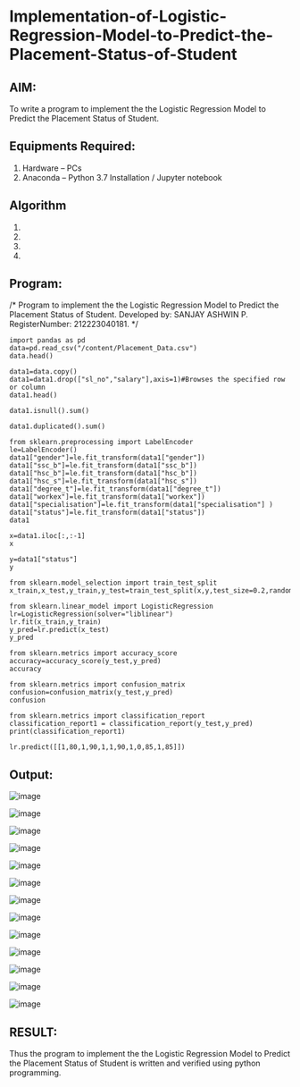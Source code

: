 # Implementation-of-Logistic-Regression-Model-to-Predict-the-Placement-Status-of-Student

## AIM:
To write a program to implement the the Logistic Regression Model to Predict the Placement Status of Student.

## Equipments Required:
1. Hardware – PCs
2. Anaconda – Python 3.7 Installation / Jupyter notebook

## Algorithm
1. 
2. 
3. 
4. 

## Program:
/*
Program to implement the the Logistic Regression Model to Predict the Placement Status of Student.
Developed by: SANJAY ASHWIN P.
RegisterNumber: 212223040181. 
*/

```
import pandas as pd
data=pd.read_csv("/content/Placement_Data.csv")
data.head()

data1=data.copy()
data1=data1.drop(["sl_no","salary"],axis=1)#Browses the specified row or column
data1.head()

data1.isnull().sum()

data1.duplicated().sum()

from sklearn.preprocessing import LabelEncoder
le=LabelEncoder()
data1["gender"]=le.fit_transform(data1["gender"])
data1["ssc_b"]=le.fit_transform(data1["ssc_b"])
data1["hsc_b"]=le.fit_transform(data1["hsc_b"])
data1["hsc_s"]=le.fit_transform(data1["hsc_s"])
data1["degree_t"]=le.fit_transform(data1["degree_t"])
data1["workex"]=le.fit_transform(data1["workex"])
data1["specialisation"]=le.fit_transform(data1["specialisation"] )     
data1["status"]=le.fit_transform(data1["status"])       
data1 

x=data1.iloc[:,:-1]
x

y=data1["status"]
y

from sklearn.model_selection import train_test_split
x_train,x_test,y_train,y_test=train_test_split(x,y,test_size=0.2,random_state=0)

from sklearn.linear_model import LogisticRegression
lr=LogisticRegression(solver="liblinear")
lr.fit(x_train,y_train)
y_pred=lr.predict(x_test)
y_pred

from sklearn.metrics import accuracy_score
accuracy=accuracy_score(y_test,y_pred)
accuracy

from sklearn.metrics import confusion_matrix
confusion=confusion_matrix(y_test,y_pred)
confusion

from sklearn.metrics import classification_report
classification_report1 = classification_report(y_test,y_pred)
print(classification_report1)

lr.predict([[1,80,1,90,1,1,90,1,0,85,1,85]])
```

## Output:

![image](https://github.com/sanjayashwinP/Implementation-of-Logistic-Regression-Model-to-Predict-the-Placement-Status-of-Student/assets/147473265/43114fa8-03cf-430f-82cb-a4176b3e929b)

![image](https://github.com/sanjayashwinP/Implementation-of-Logistic-Regression-Model-to-Predict-the-Placement-Status-of-Student/assets/147473265/aa042a8b-c886-427d-9154-8fbd85229e43)

![image](https://github.com/sanjayashwinP/Implementation-of-Logistic-Regression-Model-to-Predict-the-Placement-Status-of-Student/assets/147473265/f5cf572c-1ffd-4f07-b9da-faf26e8c3277)

![image](https://github.com/sanjayashwinP/Implementation-of-Logistic-Regression-Model-to-Predict-the-Placement-Status-of-Student/assets/147473265/49c5f707-9220-49cb-bdea-e0612d38d93a)

![image](https://github.com/sanjayashwinP/Implementation-of-Logistic-Regression-Model-to-Predict-the-Placement-Status-of-Student/assets/147473265/81b97d9b-9c5f-4dfe-964a-6538816d414c)

![image](https://github.com/sanjayashwinP/Implementation-of-Logistic-Regression-Model-to-Predict-the-Placement-Status-of-Student/assets/147473265/2d48a8ce-a439-4b1a-a851-094c9f365fcf)

![image](https://github.com/sanjayashwinP/Implementation-of-Logistic-Regression-Model-to-Predict-the-Placement-Status-of-Student/assets/147473265/995954e4-d166-4636-b57c-27f41a93538c)

![image](https://github.com/sanjayashwinP/Implementation-of-Logistic-Regression-Model-to-Predict-the-Placement-Status-of-Student/assets/147473265/ed2d2ed0-2fa1-4639-99e3-48a551694f57)

![image](https://github.com/sanjayashwinP/Implementation-of-Logistic-Regression-Model-to-Predict-the-Placement-Status-of-Student/assets/147473265/dc5ff3ee-6c88-4b40-9729-89c786612682)

![image](https://github.com/sanjayashwinP/Implementation-of-Logistic-Regression-Model-to-Predict-the-Placement-Status-of-Student/assets/147473265/c0f560a8-1b86-4e58-96ca-c263e1f496fc)

![image](https://github.com/sanjayashwinP/Implementation-of-Logistic-Regression-Model-to-Predict-the-Placement-Status-of-Student/assets/147473265/67669994-02b0-493d-bcb7-fda9ae0ec62c)

![image](https://github.com/sanjayashwinP/Implementation-of-Logistic-Regression-Model-to-Predict-the-Placement-Status-of-Student/assets/147473265/45d41c1d-146b-469d-a424-0453c98badc3)

![image](https://github.com/sanjayashwinP/Implementation-of-Logistic-Regression-Model-to-Predict-the-Placement-Status-of-Student/assets/147473265/7663f995-a7e6-4ee8-b07c-614c8070f18f)

## RESULT:
Thus the program to implement the the Logistic Regression Model to Predict the Placement Status of Student is written and verified using python programming.
